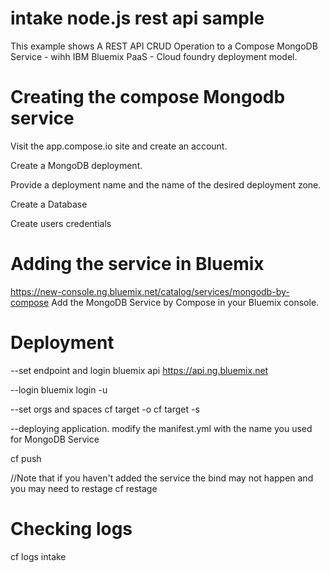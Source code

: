 # intake node.js rest api sample

This example shows A REST API CRUD Operation to a Compose MongoDB Service - wihh IBM Bluemix PaaS - Cloud foundry deployment model.

# Creating the compose Mongodb service
Visit the app.compose.io site and create an account.

Create a MongoDB deployment.

Provide a deployment name and the name of the desired deployment zone. 

Create a Database

Create users credentials 

# Adding the service in Bluemix
https://new-console.ng.bluemix.net/catalog/services/mongodb-by-compose
Add the MongoDB Service by Compose in your Bluemix console. 

# Deployment
--set endpoint and login
bluemix api https://api.ng.bluemix.net

--login
bluemix login -u <your userid> 

--set orgs and spaces
cf target -o <your organization>
cf target -s <your space>

--deploying application.
modify the manifest.yml with the  name you used for MongoDB Service

cf push 

//Note that if you haven't added the service the bind may not happen and you may need to restage
cf restage 

# Checking logs 

cf logs intake 
